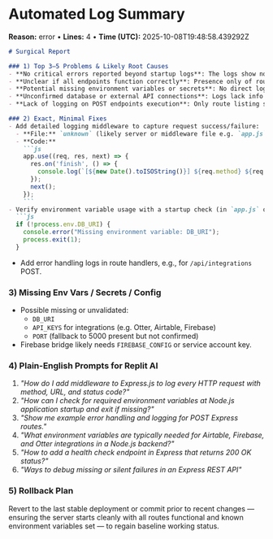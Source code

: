 # Automated Log Summary

**Reason:** error • **Lines:** 4 • **Time (UTC):** 2025-10-08T19:48:58.439292Z

<!-- fingerprint:b1565810c047 -->

```markdown
# Surgical Report

### 1) Top 3–5 Problems & Likely Root Causes
- **No critical errors reported beyond startup logs**: The logs show normal startup and endpoint registration with no explicit errors.
- **Unclear if all endpoints function correctly**: Presence only of route registration messages without test requests or error logs means runtime issues might be hidden.
- **Potential missing environment variables or secrets**: No direct log evidence, but common cause when services fail silently or routes misbehave.
- **Unconfirmed database or external API connections**: Logs lack info on integrations being live or failing.
- **Lack of logging on POST endpoints execution**: Only route listing shown, no success/failure logs for mutations, which could hide issues.

### 2) Exact, Minimal Fixes
- Add detailed logging middleware to capture request success/failure:
  - **File:** `unknown` (likely server or middleware file e.g. `app.js` or `index.js`)
  - **Code:**
    ```js
    app.use((req, res, next) => {
      res.on('finish', () => {
        console.log(`[${new Date().toISOString()}] ${req.method} ${req.originalUrl} ${res.statusCode}`);
      });
      next();
    });
    ```
- Verify environment variable usage with a startup check (in `app.js` or config loader):
  ```js
  if (!process.env.DB_URI) {
    console.error("Missing environment variable: DB_URI");
    process.exit(1);
  }
  ```
- Add error handling logs in route handlers, e.g., for `/api/integrations` POST.

### 3) Missing Env Vars / Secrets / Config
- Possible missing or unvalidated:
  - `DB_URI`
  - `API_KEYS` for integrations (e.g. Otter, Airtable, Firebase)
  - `PORT` (fallback to 5000 present but not confirmed)
- Firebase bridge likely needs `FIREBASE_CONFIG` or service account key.

### 4) Plain-English Prompts for Replit AI
1. _"How do I add middleware to Express.js to log every HTTP request with method, URL, and status code?"_
2. _"How can I check for required environment variables at Node.js application startup and exit if missing?"_
3. _"Show me example error handling and logging for POST Express routes."_
4. _"What environment variables are typically needed for Airtable, Firebase, and Otter integrations in a Node.js backend?"_
5. _"How to add a health check endpoint in Express that returns 200 OK status?"_
6. _"Ways to debug missing or silent failures in an Express REST API"_

### 5) Rollback Plan
Revert to the last stable deployment or commit prior to recent changes — ensuring the server starts cleanly with all routes functional and known environment variables set — to regain baseline working status.
```
